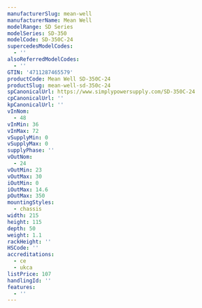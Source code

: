 ```yaml
---
manufacturerSlug: mean-well
manufacturerName: Mean Well
modelRange: SD Series
modelSeries: SD-350
modelCode: SD-350C-24
supercedesModelCodes:
  - ''
alsoReferredModelCodes:
  - ''
GTIN: '4711287465579'
productCode: Mean Well SD-350C-24
productSlug: mean-well-sd-350c-24
spCanonicalUrl: https://www.simplypowersupply.com/SD-350C-24
cpCanonicalUrl: ''
kpCanonicalUrl: ''
vInNom:
  - 48
vInMin: 36
vInMax: 72
vSupplyMin: 0
vSupplyMax: 0
supplyPhase: ''
vOutNom:
  - 24
vOutMin: 23
vOutMax: 30
iOutMin: 0
iOutMax: 14.6
pOutMax: 350
mountingStyles:
  - chassis
width: 215
height: 115
depth: 50
weight: 1.1
rackHeight: ''
HSCode: ''
accreditations:
  - ce
  - ukca
listPrice: 107
handlingId: ''
features:
  - ''
---
```

